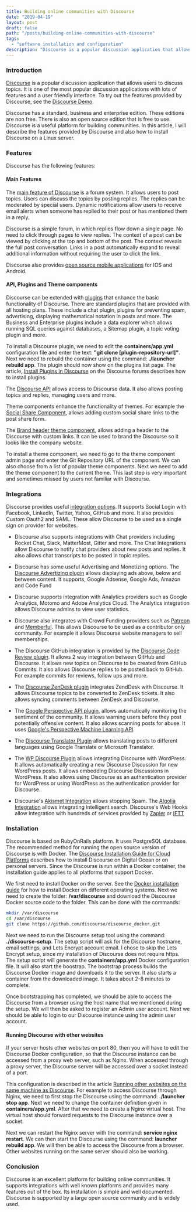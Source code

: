 ```yaml
---
title: Building online communities with Discourse
date: "2019-04-19"
layout: post
draft: false
path: "/posts/building-online-communities-with-discourse"
tags:
  - "software installation and configuration"
description: "Discourse is a popular discussion application that allows users to discuss topics. It is one of the most popular discussion applications with lots of features and a user friendly interface. To try out the features provided by Discourse, see the Discourse Demo."
---
```


### Introduction
[Discourse](https://www.discourse.org) is a popular discussion application that allows users to discuss topics. It is one of the most popular discussion applications with lots of features and a user friendly interface. To try out the features provided by Discourse, see the [Discourse Demo](https://try.discourse.org/).

Discourse has a standard, business and enterprise edition. These editions are non free. There is also an open source edition that is free to use. Discourse is a useful platform for building communities. In this article, I will describe the features provided by Discourse and also how to install Discourse on a Linux server.

### Features
Discourse has the following features:

#### Main Features
The [main feature of Discourse](https://www.discourse.org/features) is a forum system. It allows users to post topics. Users can discuss the topics by posting replies. The replies can be moderated by special users. Dynamic notifications allow users to receive email alerts when someone has replied to their post or has mentioned them in a reply.

Discourse is a simple forum, in which replies flow down a single page. No need to click through pages to view replies. The context of a post can be viewed by clicking at the top and bottom of the post. The context reveals the full post conversation. Links in a post automatically expand to reveal additional information without requiring the user to click the link.

Discourse also provides [open source mobile applications](https://github.com/discourse/DiscourseMobile) for IOS and Android.

#### API, Plugins and Theme components
Discourse can be extended with [plugins](https://www.discourse.org/plugins) that enhance the basic functionality of Discourse. There are standard plugins that are provided with all hosting plans. These include a chat plugin, plugins for preventing spam, advertising, displaying mathematical notation in posts and more. The Business and Enterprise plugins include a data explorer which allows running SQL queries against databases, a Sitemap plugin, a topic voting plugin and more.

To install a Discourse plugin, we need to edit the **containers/app.yml** configuration file and enter the text: **"git clone [plugin-repository-url]"**. Next we need to rebuild the container using the command: **./launcher rebuild app**. The plugin should now show on the plugins list page. The article, [Install Plugins in Discourse](https://meta.discourse.org/t/install-plugins-in-discourse/19157) on the Discourse forums describes how to install plugins.

The [Discourse API](http://docs.discourse.org/) allows access to Discourse data. It also allows posting topics and replies, managing users and more.

Theme components enhance the functionality of themes. For example the [Social Share Component](https://meta.discourse.org/t/social-share-component/89980), allows adding custom social share links to the post share form.

The [Brand header theme component](https://meta.discourse.org/t/brand-header-theme-component/77977), allows adding a header to the Discourse with custom links. It can be used to brand the Discourse so it looks like the company website.

To install a theme component, we need to go to the theme component admin page and enter the Git Repository URL of the component. We can also choose from a list of popular theme components. Next we need to add the theme component to the current theme. This last step is very important and sometimes missed by users not familiar with Discourse.

### Integrations
Discourse provides useful [integration options](https://www.discourse.org/integrations). It supports Social Login with Facebook, LinkedIn, Twitter, Yahoo, GitHub and more. It also provides Custom Oauth2 and SAML. These allow Discourse to be used as a single sign on provider for websites.

* Discourse also supports integrations with Chat providers including Rocket Chat, Slack, MatterMost, Gitter and more. The Chat Integrations allow Discourse to notify chat providers about new posts and replies. It also allows chat transcripts to be posted in topic replies.

* Discourse has some useful Advertising and Monetizing options. The [Discourse Advertizing plugin](https://github.com/discourse/discourse-adplugin) allows displaying ads above, below and between content. It supports, Google Adsense, Google Ads, Amazon and Code Fund

* Discourse supports integration with Analytics providers such as Google Analytics, Motomo and Adobe Analytics Cloud. The Analytics integration allows Discourse admins to view user statistics.

* Discourse also integrates with Crowd Funding providers such as [Patreon](https://github.com/discourse/discourse-patreon) and [Memberful](https://memberful.com/help/third-party-integrations/discourse/). This allows Discourse to be used as a contributor only community. For example it allows Discourse website managers to sell memberships.

* The Discourse GitHub integration is provided by the [Discourse Code Review plugin](https://meta.discourse.org/t/discourse-code-review/103142). It allows 2 way integration between GitHub and Discourse. It allows new topics on Discourse to be created from GitHub Commits. It also allows Discourse replies to be posted back to GitHub. For example commits for reviews, follow ups and more.

* The [Discourse ZenDesk plugin](https://meta.discourse.org/t/discourse-zendesk-plugin/68005) integrates ZendDesk with Discourse. It allows Discourse topics to be converted to ZenDesk tickets. It also allows syncing comments between ZenDesk and Discourse.

* The [Google Perspective API plugin](https://meta.discourse.org/t/google-perspective-api-plugin/98733), allows automatically monitoring the sentiment of the community. It allows warning users before they post potentially offensive content. It also allows scanning posts for abuse. It uses [Google's Perspective Machine Learning API](https://www.perspectiveapi.com/#/)

* The [Discourse Translator Plugin](https://meta.discourse.org/t/discourse-translator/32630) allows translating posts to different languages using Google Translate or Microsoft Translator.

* The [WP Discourse Plugin](https://wordpress.org/plugins/wp-discourse/) allows integrating Discourse with WordPress. It allows automatically creating a new Discourse Discussion for new WordPress posts. It allows embedding Discourse Discussions in WordPress. It also allows using Discourse as an authentication provider for WordPress or using WordPress as the authentication provider for Discourse.

* Discourse's [Akismet Integration](https://github.com/discourse/discourse-akismet) allows stopping Spam. The [Algolia Integration](https://meta.discourse.org/t/add-algolia-search-to-your-discourse/73517) allows integrating intelligent search. Discourse's Web Hooks allow integration with hundreds of services provided by [Zapier](https://meta.discourse.org/t/discourse-webhooks-and-zapier/56753) or [IFTT](https://meta.discourse.org/t/generate-new-topics-posts-and-pm-via-ifttt/61336)

### Installation
Discourse is based on RubyOnRails platform. It uses PostgreSQL database. The recommended method for running the open source version of Discourse is with Docker. The [Discourse Installation Guide for Cloud Platforms](https://github.com/discourse/discourse/blob/master/docs/INSTALL-cloud.md) describes how to install Discourse on Digital Ocean or on personal servers. Since the Discourse is run within a Docker container, the installation guide applies to all platforms that support Docker.

We first need to install Docker on the server. See the [Docker installation guide](https://docs.docker.com/installation/) for how to install Docker on different operating systems. Next we need to create the folder: **/var/discourse** and download the Discourse Docker source code to the folder. This can be done with the commands:

```bash
mkdir /var/discourse
cd /var/discourse
git clone https://github.com/discourse/discourse_docker.git
```

Next we need to run the Discourse setup tool using the command: **./discourse-setup**. The setup script will ask for the Discourse hostname, email settings, and Lets Encrypt account email. I chose to skip the Lets Encrypt setup, since my installation of Discourse does not require https. The setup script will generate the **containers/app.yml** Docker configuration file. It will also start the boostrap. The bootstrap process builds the Discourse Docker image and downloads it to the server. It also starts a container from the downloaded image. It takes about 2-8 minutes to complete.

Once bootstrapping has completed, we should be able to access the Discourse from a browser using the host name that we mentioned during the setup. We will then be asked to register an Admin user account. Next we should be able to login to our Discourse instance using the admin user account.

#### Running Discourse with other websites
If your server hosts other websites on port 80, then you will have to edit the Discourse Docker configuration, so that the Discourse instance can be accessed from a proxy web server, such as Nginx. When accessed through a proxy server, the Discourse server will be accessed over a socket instead of a port.

This configuration is described in the article [Running other websites on the same machine as Discourse](https://meta.discourse.org/t/running-other-websites-on-the-same-machine-as-discourse/17247). For example to access Discourse through Nginx, we need to first stop the Discourse using the command: **./launcher stop app**. Next we need to change the container definition given in **containers/app.yml**. After that we need to create a Nginx virtual host. The virtual host should forward requests to the Discourse instance over a socket.

Next we can restart the Nginx server with the command: **service nginx restart**. We can then start the Discourse using the command: **launcher rebuild app**. We will then be able to access the Discourse from a browser. Other websites running on the same server should also be working.

### Conclusion
Discourse is an excellent platform for building online communities. It supports integrations with well known platforms and provides many features out of the box. Its installation is simple and well documented. Discourse is supported by a large open source community and is widely used.
